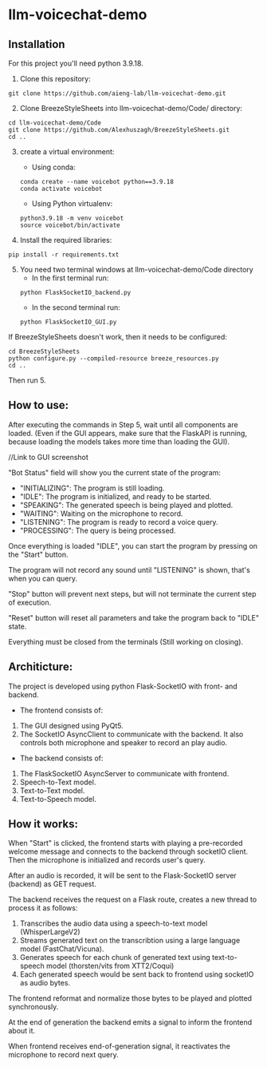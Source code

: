 # llm-voicechat-demo

## Installation

For this project you'll need python 3.9.18.

1. Clone this repository:
```
git clone https://github.com/aieng-lab/llm-voicechat-demo.git
```

2. Clone BreezeStyleSheets into llm-voicechat-demo/Code/ directory:
```
cd llm-voicechat-demo/Code
git clone https://github.com/Alexhuszagh/BreezeStyleSheets.git
cd ..
```

3. create a virtual environment:
   - Using conda:
   ```
   conda create --name voicebot python==3.9.18
   conda activate voicebot
   ```
   
   - Using Python virtualenv:
   ```
   python3.9.18 -m venv voicebot
   source voicebot/bin/activate
   ```
   
4. Install the required libraries:
```
pip install -r requirements.txt
```

5. You need two terminal windows at llm-voicechat-demo/Code directory
    - In the first terminal run:
    ```
    python FlaskSocketIO_backend.py
    ```
    - In the second terminal run:
    ```
    python FlaskSocketIO_GUI.py
    ```

If BreezeStyleSheets doesn't work, then it needs to be configured:
   ```
   cd BreezeStyleSheets
   python configure.py --compiled-resource breeze_resources.py
   cd ..
   ```
Then run 5.


## How to use:

After executing the commands in Step 5, wait until all components are loaded.
(Even if the GUI appears, make sure that the FlaskAPI is running, because loading the models takes more time than loading the GUI).

//Link to GUI screenshot

"Bot Status" field will show you the current state of the program:

   - "INITIALIZING": The program is still loading.
   - "IDLE": The program is initialized, and ready to be started.
   - "SPEAKING": The generated speech is being played and plotted.
   - "WAITING": Waiting on the microphone to record.
   - "LISTENING": The program is ready to record a voice query.
   - "PROCESSING": The query is being processed.

Once everything is loaded "IDLE", you can start the program by pressing on the "Start" button.

The program will not record any sound until "LISTENING" is shown, that's when you can query.

"Stop" button will prevent next steps, but will not terminate the current step of execution.

"Reset" button will reset all parameters and take the program back to "IDLE" state.

Everything must be closed from the terminals (Still working on closing).



## Architicture:
The project is developed using python Flask-SocketIO with front- and backend.

- The frontend consists of:
1. The GUI designed using PyQt5.
2. The SocketIO AsyncClient to communicate with the backend.
It also controls both microphone and speaker to record an play audio.

- The backend consists of:
1. The FlaskSocketIO AsyncServer to communicate with frontend.
2. Speech-to-Text model.
3. Text-to-Text model.
4. Text-to-Speech model.

## How it works:

When "Start" is clicked, the frontend starts with playing a pre-recorded welcome message and connects to the backend through socketIO client.
Then the microphone is initialized and records user's query.

After an audio is recorded, it will be sent to the Flask-SocketIO server (backend) as GET request.

The backend receives the request on a Flask route, creates a new thread to process it as follows:

1. Transcribes the audio data using a speech-to-text model (WhisperLargeV2)
2. Streams generated text on the transcribtion using a large language model (FastChat/Vicuna).
3. Generates speech for each chunk of generated text using text-to-speech model (thorsten/vits from XTT2/Coqui)
4. Each generated speech would be sent back to frontend using socketIO as audio bytes.

The frontend reformat and normalize those bytes to be played and plotted synchronously.

At the end of generation the backend emits a signal to inform the frontend about it.

When frontend receives end-of-generation signal, it reactivates the microphone to record next query.



